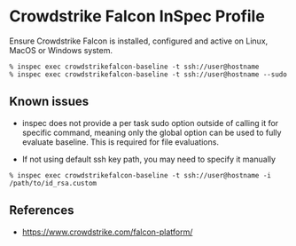 # Crowdstrike Falcon InSpec Profile

Ensure Crowdstrike Falcon is installed, configured and active on Linux, MacOS or Windows system.

```
% inspec exec crowdstrikefalcon-baseline -t ssh://user@hostname
% inspec exec crowdstrikefalcon-baseline -t ssh://user@hostname --sudo
```

## Known issues

* inspec does not provide a per task sudo option outside of calling it for specific command, meaning only the global option can be used to fully evaluate baseline. This is required for file evaluations.

* If not using default ssh key path, you may need to specify it manually
```
% inspec exec crowdstrikefalcon-baseline -t ssh://user@hostname -i /path/to/id_rsa.custom
```

## References

* https://www.crowdstrike.com/falcon-platform/
